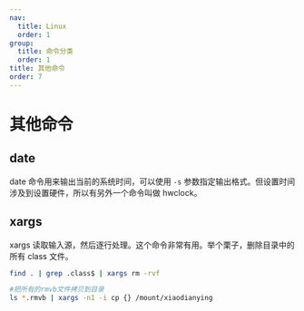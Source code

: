 ```yaml
---
nav:
  title: Linux
  order: 1
group:
  title: 命令分类
  order: 1
title: 其他命令
order: 7
---
```


# 其他命令

## date

date 命令用来输出当前的系统时间，可以使用 `-s` 参数指定输出格式。但设置时间涉及到设置硬件，所以有另外一个命令叫做 hwclock。

## xargs

xargs 读取输入源，然后逐行处理。这个命令非常有用。举个栗子，删除目录中的所有 class 文件。

```bash
find . | grep .class$ | xargs rm -rvf

#把所有的rmvb文件拷贝到目录
ls *.rmvb | xargs -n1 -i cp {} /mount/xiaodianying
```
